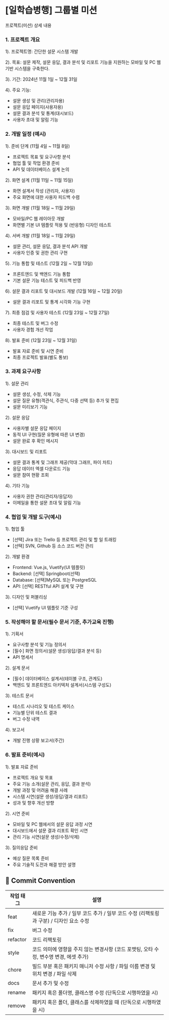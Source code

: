 # [일학습병행] 그룹별 미션
프로젝트(미션) 상세 내용

### 1. 프로젝트 개요

1). 프로젝트명: 간단한 설문 시스템 개발

2). 목표: 설문 제작, 설문 응답, 결과 분석 및 리포트 기능을 지원하는 모바일 및 PC 웹 기반 시스템을 구축한다.

3). 기간: 2024년 11월 1일 ~ 12월 31일

4). 주요 기능:

* 설문 생성 및 관리(관리자용)
* 설문 응답 페이지(사용자용)
* 설문 결과 분석 및 통계(대시보드)
* 사용자 초대 및 알림 기능


### 2. 개발 일정 (예시)

1). 준비 단계 (11월 4일 ~ 11월 8일)
* 프로젝트 목표 및 요구사항 분석
* 협업 툴 및 작업 환경 준비
* API 및 데이터베이스 설계 논의


2). 화면 설계 (11월 11일 ~ 11월 15일)

* 화면 설계서 작성 (관리자, 사용자)
* 주요 화면에 대한 사용자 피드백 수렴


3). 화면 개발 (11월 18일 ~ 11월 29일)

* 모바일/PC 웹 레이아웃 개발
* 화면별 기본 UI 템플릿 적용 및 (반응형) 디자인 테스트
 

4). 서버 개발 (11월 18일 ~ 11월 29일)

* 설문 관리, 설문 응답, 결과 분석 API 개발
* 사용자 인증 및 권한 관리 구현
 

5). 기능 통합 및 테스트 (12월 2일 ~ 12월 13일)

* 프론트엔드 및 백엔드 기능 통합
* 기본 설문 기능 테스트 및 피드백 반영
 

6). 설문 결과 리포트 및 대시보드 개발 (12월 16일 ~ 12월 20일)

* 설문 결과 리포트 및 통계 시각화 기능 구현
 

7). 최종 점검 및 사용자 테스트 (12월 23일 ~ 12월 27일)

* 최종 테스트 및 버그 수정
* 사용자 경험 개선 작업
 

8). 발표 준비 (12월 23일 ~ 12월 31일)

* 발표 자료 준비 및 시연 준비
* 최종 프로젝트 발표(별도 통보)
 

### 3. 과제 요구사항

 

1). 설문 관리

* 설문 생성, 수정, 삭제 기능
* 설문 질문 유형(객관식, 주관식, 다중 선택 등) 추가 및 편집
* 설문 미리보기 기능
 

2). 설문 응답
* 사용자별 설문 응답 페이지
* 동적 UI 구현(질문 유형에 따른 UI 변경)
* 설문 완료 후 확인 메시지
 

3). 대시보드 및 리포트
* 설문 결과 통계 및 그래프 제공(막대 그래프, 파이 차트)
* 응답 데이터 엑셀 다운로드 기능
* 설문 참여 현황 조회
 

4). 기타 기능
* 사용자 권한 관리(관리자/응답자)
* 이메일을 통한 설문 초대 및 알림 기능
 

### 4. 협업 및 개발 도구(예시)

1). 협업 툴
* [선택] Jira 또는 Trello 등 프로젝트 관리 및 할 일 트래킹
* [선택] SVN, Github 등 소스 코드 버전 관리
 

2). 개발 환경
* Frontend: Vue.js, Vuetify(UI 템플릿)
* Backend: [선택] Springboot(선택)
* Database: [선택]MySQL 또는 PostgreSQL
* API: [선택] RESTful API 설계 및 구현
 

3). 디자인 및 퍼블리싱
* [선택] Vuetify UI 템플릿 기준 구성
 
### 5. 작성해야 할 문서(필수 문서 기준, 추가교육 진행)

 

1). 기획서
* 요구사항 분석 및 기능 정의서
* [필수] 화면 정의서(설문 생성/응답/결과 분석 등)
* API 명세서
 

2). 설계 문서
* [필수] 데이터베이스 설계서(테이블 구조, 관계도)
* 백엔드 및 프론트엔드 아키텍처 설계서(시스템 구성도)
 

3). 테스트 문서
* 테스트 시나리오 및 테스트 케이스
* 기능별 단위 테스트 결과
* 버그 수정 내역
 

4). 보고서
* 개발 진행 상황 보고서(주간)
 

### 6. 발표 준비(예시)

1). 발표 자료 준비
* 프로젝트 개요 및 목표
* 주요 기능 소개(설문 관리, 응답, 결과 분석)
* 개발 과정 및 어려움 해결 사례
* 시스템 시연(설문 생성/응답/결과 리포트)
* 성과 및 향후 개선 방향
 

2). 시연 준비
* 모바일 및 PC 웹에서의 설문 응답 과정 시연
* 대시보드에서 설문 결과 리포트 확인 시연
* 관리 기능 시연(설문 생성/수정/삭제)
 

3). 질의응답 준비
* 예상 질문 목록 준비
* 주요 기술적 도전과 해결 방안 설명



## 💬 Commit Convention


|작업 태그|	설명|
|--|--|
|feat|새로운 기능 추가 / 일부 코드 추가 / 일부 코드 수정 (리팩토링과 구분) / 디자인 요소 수정|
|fix|버그 수정|
|refactor|코드 리팩토링|
|style|코드 의미에 영향을 주지 않는 변경사항 (코드 포맷팅, 오타 수정, 변수명 변경, 에셋 추가)|
|chore|빌드 부분 혹은 패키지 매니저 수정 사항 / 파일 이름 변경 및 위치 변경 / 파일 삭제|
|docs|문서 추가 및 수정|
|rename|패키지 혹은 폴더명, 클래스명 수정 (단독으로 시행하였을 시)|
|remove|패키지 혹은 폴더, 클래스를 삭제하였을 때 (단독으로 시행하였을 시)|

